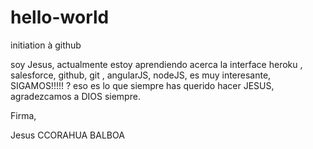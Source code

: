 # hello-world
initiation à github

soy Jesus, actualmente estoy aprendiendo acerca la interface heroku , salesforce, github, git , angularJS, nodeJS, es muy interesante, SIGAMOS!!!!! ? eso es lo que siempre has querido hacer JESUS, agradezcamos a DIOS siempre.

Firma, 

Jesus CCORAHUA BALBOA
